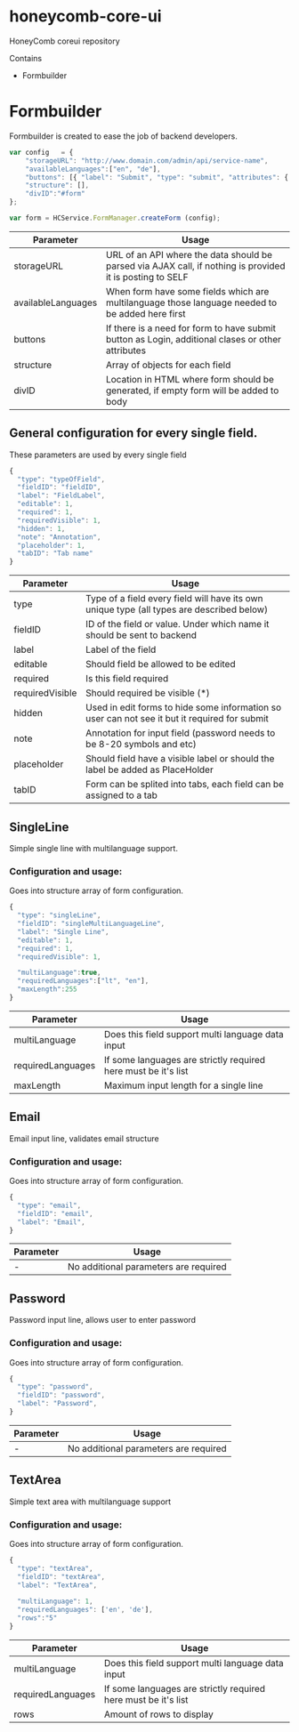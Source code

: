# honeycomb-core-ui
HoneyComb coreui repository

Contains
- Formbuilder

# Formbuilder

Formbuilder is created to ease the job of backend developers.

```javascript
var config   = {
    "storageURL": "http://www.domain.com/admin/api/service-name",
    "availableLanguages":["en", "de"],
    "buttons": [{ "label": "Submit", "type": "submit", "attributes": { "class": "center-block" } }],
    "structure": [],
    "divID":"#form"
};

var form = HCService.FormManager.createForm (config);
```

Parameter | Usage |
--- | --- |
storageURL | URL of an API where the data should be parsed via AJAX call, if nothing is provided it is posting to SELF |
availableLanguages | When form have some fields which are multilanguage those language needed to be added here first |
buttons | If there is a need for form to have submit button as Login, additional clases or other attributes |
structure | Array of objects for each field |
divID | Location in HTML where form should be generated, if empty form will be added to body |

## General configuration for every single field.

These parameters are used by every single field

```javascript
{
  "type": "typeOfField",
  "fieldID": "fieldID",
  "label": "FieldLabel",
  "editable": 1,
  "required": 1,
  "requiredVisible": 1,
  "hidden": 1,
  "note": "Annotation",
  "placeholder": 1,
  "tabID": "Tab name"
}
```
Parameter | Usage |
--- | --- |
type | Type of a field every field will have its own unique type (all types are described below) |
fieldID | ID of the field or value. Under which name it should be sent to backend |
label | Label of the field |
editable | Should field be allowed to be edited |
required | Is this field required |
requiredVisible | Should required be visible (*) |
hidden | Used in edit forms to hide some information so user can not see it but it required for submit |
note | Annotation for input field (password needs to be 8-20 symbols and etc) |
placeholder | Should field have a visible label or should the label be added as PlaceHolder |
tabID | Form can be splited into tabs, each field can be assigned to a tab |

## SingleLine
Simple single line with multilanguage support.

### Configuration and usage:
Goes into structure array of form configuration.

```javascript
{
  "type": "singleLine",
  "fieldID": "singleMultiLanguageLine",
  "label": "Single Line",
  "editable": 1,
  "required": 1,
  "requiredVisible": 1,

  "multiLanguage":true,
  "requiredLanguages":["lt", "en"],
  "maxLength":255
}
```

Parameter | Usage |
--- | --- |
multiLanguage | Does this field support multi language data input |
requiredLanguages | If some languages are strictly required here must be it's list |
maxLength | Maximum input length for a single line |

## Email
Email input line, validates email structure

### Configuration and usage:
Goes into structure array of form configuration.

```javascript
{
  "type": "email",
  "fieldID": "email",
  "label": "Email",
}
```

Parameter | Usage |
--- | --- |
 - | No additional parameters are required |
 
## Password
Password input line, allows user to enter password

### Configuration and usage:
Goes into structure array of form configuration.

```javascript
{
  "type": "password",
  "fieldID": "password",
  "label": "Password",
}
```

Parameter | Usage |
--- | --- |
 - | No additional parameters are required |

## TextArea
Simple text area with multilanguage support

### Configuration and usage:
Goes into structure array of form configuration.

```javascript
{
  "type": "textArea",
  "fieldID": "textArea",
  "label": "TextArea",
  
  "multiLanguage": 1,
  "requiredLanguages": ['en', 'de'],
  "rows":"5"
}
```

Parameter | Usage |
--- | --- |
 multiLanguage | Does this field support multi language data input |
requiredLanguages | If some languages are strictly required here must be it's list |
rows | Amount of rows to display |
